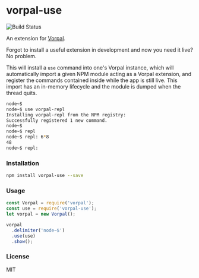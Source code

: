 # vorpal-use

<img src="https://travis-ci.org/vorpaljs/vorpal-use.svg" alt="Build Status" />

An extension for [Vorpal](https://github.com/dthree/vorpal).

Forgot to install a useful extension in development and now you need it live? No problem.

This will install a `use` command into one's Vorpal instance, which will automatically import a given NPM module acting as a Vorpal extension, and register the commands contained inside while the app is still live. This import has an in-memory lifecycle and the module is dumped when the thread quits.

```bash
node~$
node~$ use vorpal-repl
Installing vorpal-repl from the NPM registry:
Successfully registered 1 new command.
node~$
node~$ repl
node~$ repl: 6*8
48
node~$ repl:
```

### Installation

```bash
npm install vorpal-use --save
```

### Usage

```js
const Vorpal = require('vorpal');
const use = require('vorpal-use');
let vorpal = new Vorpal();

vorpal
  .delimiter('node~$')
  .use(use)
  .show();
```

### License

MIT
